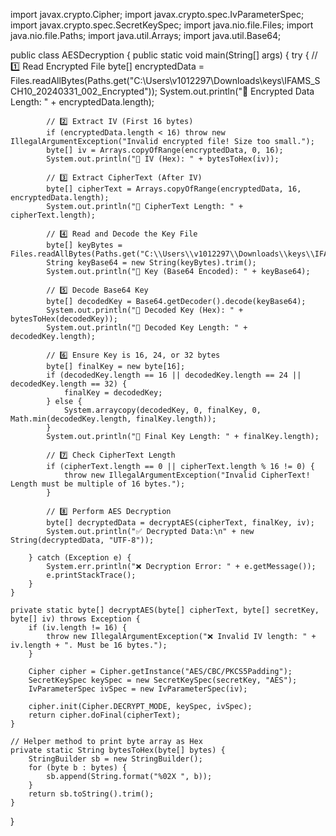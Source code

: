 import javax.crypto.Cipher;
import javax.crypto.spec.IvParameterSpec;
import javax.crypto.spec.SecretKeySpec;
import java.nio.file.Files;
import java.nio.file.Paths;
import java.util.Arrays;
import java.util.Base64;

public class AESDecryption {
    public static void main(String[] args) {
        try {
            // 1️⃣ Read Encrypted File
            byte[] encryptedData = Files.readAllBytes(Paths.get("C:\\Users\\v1012297\\Downloads\\keys\\IFAMS_SCH10_20240331_002_Encrypted"));
            System.out.println("🔹 Encrypted Data Length: " + encryptedData.length);

            // 2️⃣ Extract IV (First 16 bytes)
            if (encryptedData.length < 16) throw new IllegalArgumentException("Invalid encrypted file! Size too small.");
            byte[] iv = Arrays.copyOfRange(encryptedData, 0, 16);
            System.out.println("🔹 IV (Hex): " + bytesToHex(iv));

            // 3️⃣ Extract CipherText (After IV)
            byte[] cipherText = Arrays.copyOfRange(encryptedData, 16, encryptedData.length);
            System.out.println("🔹 CipherText Length: " + cipherText.length);

            // 4️⃣ Read and Decode the Key File
            byte[] keyBytes = Files.readAllBytes(Paths.get("C:\\Users\\v1012297\\Downloads\\keys\\IFAMS_SCH10_20240331_002_Dynamic_Key.key"));
            String keyBase64 = new String(keyBytes).trim();
            System.out.println("🔹 Key (Base64 Encoded): " + keyBase64);

            // 5️⃣ Decode Base64 Key
            byte[] decodedKey = Base64.getDecoder().decode(keyBase64);
            System.out.println("🔹 Decoded Key (Hex): " + bytesToHex(decodedKey));
            System.out.println("🔹 Decoded Key Length: " + decodedKey.length);

            // 6️⃣ Ensure Key is 16, 24, or 32 bytes
            byte[] finalKey = new byte[16];
            if (decodedKey.length == 16 || decodedKey.length == 24 || decodedKey.length == 32) {
                finalKey = decodedKey;
            } else {
                System.arraycopy(decodedKey, 0, finalKey, 0, Math.min(decodedKey.length, finalKey.length));
            }
            System.out.println("🔹 Final Key Length: " + finalKey.length);

            // 7️⃣ Check CipherText Length
            if (cipherText.length == 0 || cipherText.length % 16 != 0) {
                throw new IllegalArgumentException("Invalid CipherText! Length must be multiple of 16 bytes.");
            }

            // 8️⃣ Perform AES Decryption
            byte[] decryptedData = decryptAES(cipherText, finalKey, iv);
            System.out.println("✅ Decrypted Data:\n" + new String(decryptedData, "UTF-8"));

        } catch (Exception e) {
            System.err.println("❌ Decryption Error: " + e.getMessage());
            e.printStackTrace();
        }
    }

    private static byte[] decryptAES(byte[] cipherText, byte[] secretKey, byte[] iv) throws Exception {
        if (iv.length != 16) {
            throw new IllegalArgumentException("❌ Invalid IV length: " + iv.length + ". Must be 16 bytes.");
        }

        Cipher cipher = Cipher.getInstance("AES/CBC/PKCS5Padding");
        SecretKeySpec keySpec = new SecretKeySpec(secretKey, "AES");
        IvParameterSpec ivSpec = new IvParameterSpec(iv);

        cipher.init(Cipher.DECRYPT_MODE, keySpec, ivSpec);
        return cipher.doFinal(cipherText);
    }

    // Helper method to print byte array as Hex
    private static String bytesToHex(byte[] bytes) {
        StringBuilder sb = new StringBuilder();
        for (byte b : bytes) {
            sb.append(String.format("%02X ", b));
        }
        return sb.toString().trim();
    }
}
